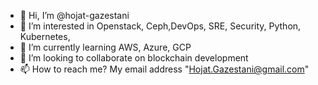- 👋 Hi, I’m @hojat-gazestani
- 👀 I’m interested in Openstack, Ceph,DevOps, SRE, Security, Python, Kubernetes,  
- 🌱 I’m currently learning AWS, Azure, GCP
- 💞️ I’m looking to collaborate on blockchain development
- 📫 How to reach me? My email address "Hojat.Gazestani@gmail.com"

<!---
hojat-gazestani/hojat-gazestani is a ✨ special ✨ repository because its `README.md` (this file) appears on your GitHub profile.
You can click the Preview link to take a look at your changes.
--->
